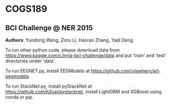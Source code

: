 # COGS189
## BCI Challenge @ NER 2015

**Authors**:
Yundong Wang, Zimu Li, Haoran Zhang, Yadi Deng

To run other python code, please download data from https://www.kaggle.com/c/inria-bci-challenge/data and put 'train' and 'test' directories under 'data'.

To run EEGNET.py, install EEGModels at https://github.com/vlawhern/arl-eegmodels.

To run StackNet.py, install pyStackNet at https://github.com/h2oai/pystacknet, install LightGBM and XGBoost using conda or pip.
